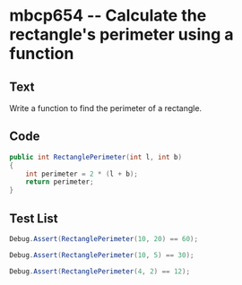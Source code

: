 # mbcp654 -- Calculate the rectangle's perimeter using a function

## Text

Write a function to find the perimeter of a rectangle.

## Code

```csharp
public int RectanglePerimeter(int l, int b)  
{  
    int perimeter = 2 * (l + b);  
    return perimeter;  
}
```

## Test List

```csharp
Debug.Assert(RectanglePerimeter(10, 20) == 60);
```

```csharp
Debug.Assert(RectanglePerimeter(10, 5) == 30);
```

```csharp
Debug.Assert(RectanglePerimeter(4, 2) == 12);
```
